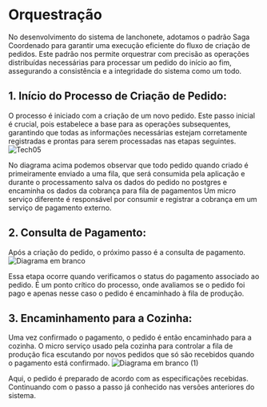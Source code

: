# Orquestração
No desenvolvimento do sistema de lanchonete, adotamos o padrão Saga Coordenado para garantir uma execução eficiente do fluxo de criação de pedidos. Este padrão nos permite orquestrar com precisão as operações distribuídas necessárias para processar um pedido do início ao fim, assegurando a consistência e a integridade do sistema como um todo.

## 1. Início do Processo de Criação de Pedido:
   O processo é iniciado com a criação de um novo pedido. Este passo inicial é crucial, pois estabelece a base para as operações subsequentes, garantindo que todas as informações necessárias estejam corretamente registradas e prontas para serem processadas nas etapas seguintes.
![Tech05](https://github.com/PedroVCorsino/Tech-Challenge-Pedidos/assets/61948860/73b3c82d-eba1-41c0-81f0-e49a6ed26072)

No diagrama acima podemos observar que todo pedido quando criado é primeiramente enviado a uma fila, que será consumida pela aplicação e durante o processamento salva os dados do pedido no postgres e encaminha os dados da cobrança para fila de pagamentos
Um micro serviço diferente é responsável por consumir e registrar a cobrança em um serviço de pagamento externo.

## 2. Consulta de Pagamento: 
Após a criação do pedido, o próximo passo é a consulta de pagamento.
![Diagrama em branco](https://github.com/PedroVCorsino/Tech-Challenge-Pedidos/assets/61948860/b26e4d14-ccfc-4811-8587-fd9d896f1a98)

Essa etapa ocorre quando verificamos o status do pagamento associado ao pedido. É um ponto crítico do processo, onde avaliamos se o pedido foi pago e apenas nesse caso o pedido é encaminhado à fila de produção.

## 3. Encaminhamento para a Cozinha: 
Uma vez confirmado o pagamento, o pedido é então encaminhado para a cozinha.  O micro serviço usado pela cozinha para controlar a fila de produção fica escutando por novos pedidos que só são recebidos quando o pagamento está confirmado.
![Diagrama em branco (1)](https://github.com/PedroVCorsino/Tech-Challenge-Pedidos/assets/61948860/15bf8239-b782-45f0-b062-bf9a4dec2cf3)

Aqui, o pedido é preparado de acordo com as especificações recebidas. Continuando com o passo a passo já conhecido nas versões anteriores do sistema.

